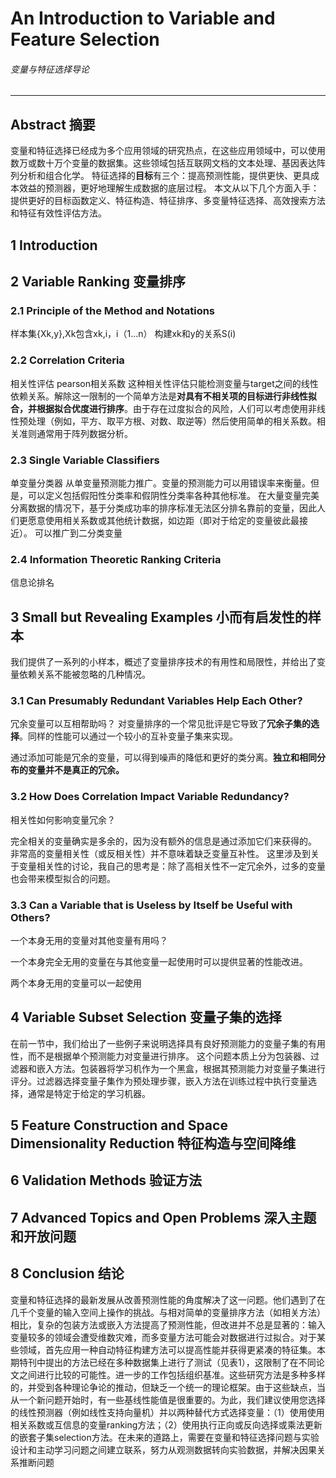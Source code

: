 # An Introduction to Variable and Feature Selection
###### 变量与特征选择导论
***
## Abstract 摘要
变量和特征选择已经成为多个应用领域的研究热点，在这些应用领域中，可以使用数万或数十万个变量的数据集。这些领域包括互联网文档的文本处理、基因表达阵列分析和组合化学。
特征选择的**目标**有三个：提高预测性能，提供更快、更具成本效益的预测器，更好地理解生成数据的底层过程。
本文从以下几个方面入手：提供更好的目标函数定义、特征构造、特征排序、多变量特征选择、高效搜索方法和特征有效性评估方法。
## 1 Introduction 



## 2 Variable Ranking 变量排序
### 2.1 Principle of the Method and Notations
样本集{Xk,y},Xk包含xk,i，i（1...n）
构建xk和y的关系S(i)

### 2.2 Correlation Criteria
相关性评估
pearson相关系数
这种相关性评估只能检测变量与target之间的线性依赖关系。解除这一限制的一个简单方法是**对具有不相关项的目标进行非线性拟合，并根据拟合优度进行排序**。由于存在过度拟合的风险，人们可以考虑使用非线性预处理（例如，平方、取平方根、对数、取逆等）然后使用简单的相关系数。相关准则通常用于阵列数据分析。

### 2.3 Single Variable Classifiers
单变量分类器
从单变量预测能力推广。变量的预测能力可以用错误率来衡量。但是，可以定义包括假阳性分类率和假阴性分类率各种其他标准。
在大量变量完美分离数据的情况下，基于分类成功率的排序标准无法区分排名靠前的变量，因此人们更愿意使用相关系数或其他统计数据，如边距（即对于给定的变量彼此最接近）。
可以推广到二分类变量

### 2.4 Information Theoretic Ranking Criteria
信息论排名

## 3 Small but Revealing Examples 小而有启发性的样本
我们提供了一系列的小样本，概述了变量排序技术的有用性和局限性，并给出了变量依赖关系不能被忽略的几种情况。
### 3.1 Can Presumably Redundant Variables Help Each Other?
冗余变量可以互相帮助吗？
对变量排序的一个常见批评是它导致了**冗余子集的选择**。同样的性能可以通过一个较小的互补变量子集来实现。

通过添加可能是冗余的变量，可以得到噪声的降低和更好的类分离。**独立和相同分布的变量并不是真正的冗余。**
### 3.2 How Does Correlation Impact Variable Redundancy?
相关性如何影响变量冗余？

完全相关的变量确实是多余的，因为没有额外的信息是通过添加它们来获得的。
非常高的变量相关性（或反相关性）并不意味着缺乏变量互补性。
这里涉及到关于变量相关性的讨论，我自己的思考是：除了高相关性不一定冗余外，过多的变量也会带来模型拟合的问题。
### 3.3 Can a Variable that is Useless by Itself be Useful with Others?
一个本身无用的变量对其他变量有用吗？

一个本身完全无用的变量在与其他变量一起使用时可以提供显著的性能改进。

两个本身无用的变量可以一起使用
## 4 Variable Subset Selection 变量子集的选择
在前一节中，我们给出了一些例子来说明选择具有良好预测能力的变量子集的有用性，而不是根据单个预测能力对变量进行排序。
这个问题本质上分为包装器、过滤器和嵌入方法。包装器将学习机作为一个黑盒，根据其预测能力对变量子集进行评分。过滤器选择变量子集作为预处理步骤，嵌入方法在训练过程中执行变量选择，通常是特定于给定的学习机器。
## 5 Feature Construction and Space Dimensionality Reduction 特征构造与空间降维
## 6 Validation Methods 验证方法
## 7 Advanced Topics and Open Problems 深入主题和开放问题
## 8 Conclusion 结论
变量和特征选择的最新发展从改善预测性能的角度解决了这一问题。他们遇到了在几千个变量的输入空间上操作的挑战。与相对简单的变量排序方法（如相关方法）相比，复杂的包装方法或嵌入方法提高了预测性能，但改进并不总是显著的：输入变量较多的领域会遭受维数灾难，而多变量方法可能会对数据进行过拟合。对于某些领域，首先应用一种自动特征构建方法可以提高性能并获得更紧凑的特征集。本期特刊中提出的方法已经在多种数据集上进行了测试（见表1），这限制了在不同论文之间进行比较的可能性。进一步的工作包括组织基准。这些研究方法是多种多样的，并受到各种理论争论的推动，但缺乏一个统一的理论框架。由于这些缺点，当从一个新问题开始时，有一些基线性能值是很重要的。为此，我们建议使用您选择的线性预测器（例如线性支持向量机）并以两种替代方式选择变量：（1）使用使用相关系数或互信息的变量ranking方法；（2）使用执行正向或反向选择或乘法更新的嵌套子集selection方法。在未来的道路上，需要在变量和特征选择问题与实验设计和主动学习问题之间建立联系，努力从观测数据转向实验数据，并解决因果关系推断问题